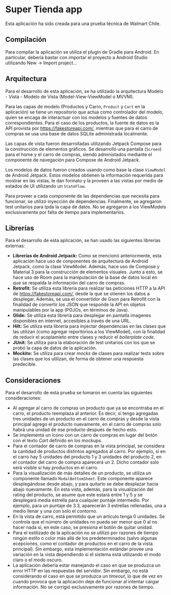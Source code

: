 # Super Tienda app
Esta aplicación ha sido creada para una prueba técnica de Walmart Chile.

## Compilación
Para compilar la aplicación se utiliza el plugin de Gradle para Android. En particular, debería bastar con importar el proyecto a Android Studio utilizando New -> Import project...

## Arquitectura
Para el desarrollo de esta aplicación, se ha utilizado la arquitectura Modelo - Vista - Modelo de Vista (Model-View-ViewModel o MVVM).

Para las capas de modelo (Productos y Carro, `Product` y `Cart` en la aplicación) se tiene un repositorio que actua como controlador del modelo, quien se encaga de interactuar con los modelos y fuentes de datos correspondientes. Para el caso de los productos, la fuente de datos es la API provista por https://fakestoreapi.com/, mientras que para el carro de compras se usa una base de datos SQLite administrada localmente.

Las capas de vista fueron desarrolladas utilizando Jetpack Compose para la construcción de elementos gráficos. Se desarrolló una pantalla (`Screen`) para el home y el carro de compras, siendo administados mediante el componente de navegación para Compose de Android Jetpack.

Los modelos de datos fueron creados usando como base la clase `ViewModel` de Android Jetpack. Estos modelos obtienen la información requerida para mostrar en las vistas, le dan formato y la proveen a las vistas por medio de estados de UI utilizando un `StateFlow`.

Para proveer a cada componente de las dependencias que necesita para funcionar, se utilizó inyección de dependencias.
Finalmente, se agregaron test unitarios para tpda la capa de datos. No se agregaron a los ViewModels exclusivamente por falta de tiempo para implementarlos.

## Librerías
Para el desarrollo de esta aplicación, se han usado las siguientes librerías externas:
- **Librerías de Android Jetpack:** Como se mencionó anteriormente, esta aplicación hace uso de conponentes de arquitectura de Android Jetpack, como la clase ViewModel. Además, hace uso de Compose y Material 3 para la construcción de elementos visuales. Junto a esto, se hace uso de Room para la manipulación de la base de datos local en que se respalda la información del carro de compras.
- **Retrofit:** Se utiliza esta librería para realizar las peticiones HTTP a la API de https://fakestoreapi.com/, desde la que se otienen los datos a desplegar. Además, se usa el convertidor de Gson para Retrofit con la finalidad de convertir los JSON que responde la API en objetos manipulables por la app (POJOs, en términos de Java).
- **Glide:** Se utiliza esta librería para desplegar en pantalla imagenes disponibles en internet, accesibles a través de una URL.
- **Hilt:** Se utiliza esta librería para inyectar dependencias en las clases que las utilizan (como agregar reporitorios a los ViewModel), con la finalidad de reducir el acoplamieto entre clases y reducir el *boilerplate code*.
- **JUnit:** Se utiliza para la elaboración de test unitarios con los que se probó la capa de datos de la aplicación.
- **Mockito:** Se utiliza para crear *mocks* de clases para realizar tests sobre las clases que los utilizan, de forma de obtener una respuesta predecible.

## Consideraciones
Para el desarrollo de esta prueba se tomaron en cuenta las siguientes consideraciones:
- Al agregar al carro de compras un producto que ya se encontraba en el carro, el producto reemplaza al anterior. Es decir, si tengo agregadas tres unidades de un producto en el carro de compras y desde la vista principal agrego el producto nuevamente, en el carro de compras solo habrá una unidad de ese producto después de hecho esto.
- Se implementa un ícono con un carro de compras en lugar del botón con el texto *Cart* definido en los mockups. 
- Para el contador de carro de compras en la vista principal, se considera la cantidad de productos distintos agregados al carro. Por ejemplo, si en el carro hay 5 unidades del producto 1 y 3 unidades del producto 2, en el contador del carro de compra aparecerá un 2. Dicho contador solo será visible si hay productos en el carro.
- Para la visualización de más detalles de un producto, se utiliza un componente llamado `ModalBottomSheet`. Este componente aparece desplegándose desde abajo, y para quitarlo se debe desplazar hacia abajo nuevamente. En esta vista, además, para la visualización del rating del producto, se asume que este estará entre 1 y 5 y se desplegará media estrella para cualquier puntaje intermedio. Por ejemplo, para un puntaje de 3.3, aparecerán 3 estrellas rellenadas, una a medio llenar y una con solo el contorno.
- En la vista de carro, está permitido que un artículo tenga 0 unidades. Se controla que el número de unidades no pueda ser menor que 0 al no hacer nada si, en este caso, se presiona el botón de quitar unidad.
- Para el estilizado de la aplicación no se utilizó por razones de tiempo ningún estilo o color más allá de los predeterminados (salvo algunas ecepciones, como el contador de productos en el carro de la vista principal). Sin embargo, esta implementación estándar provee una variación en la vista dependiendo si el sistema está utilizando el modo claro o el modo oscuro.
- La aplicación debería estar manejando el caso en que se produzca un error HTTP en las respuestas del servidor. Sin embargo, no está considerando el caso en que se produzca un *timeout*, lo que de vez en cuando provoca que la aplicación deje de funcionar al intentar cargar información. No se corrigió exclusivamente por razones de tiempo.
